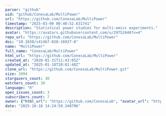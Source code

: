 ```yaml
---
parser: "github"
uid: "github/ConesaLab/MultiPower"
url: "https://github.com/ConesaLab/MultiPower"
timestamp: "2025-03-09 00:40:52.631741"
description: "Statistical power studies for multi-omics experiments."
avatar: "https://avatars.githubusercontent.com/u/29752440?v=4"
repo_url: "https://github.com/ConesaLab/MultiPower"
doi: "10.1038/s41467-020-16937-8"
name: "MultiPower"
full_name: "ConesaLab/MultiPower"
html_url: "https://github.com/ConesaLab/MultiPower"
created_at: "2020-01-31T11:43:05Z"
updated_at: "2025-01-18T20:01:48Z"
clone_url: "https://github.com/ConesaLab/MultiPower.git"
size: 2094
stargazers_count: 30
watchers_count: 30
language: "R"
open_issues_count: 3
subscribers_count: 7
owner: {"html_url": "https://github.com/ConesaLab", "avatar_url": "https://avatars.githubusercontent.com/u/29752440?v=4", "login": "ConesaLab", "type": "Organization"}
date: "2025-10-18 14:24:59.340796"
---
```

